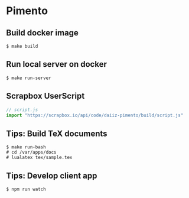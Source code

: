 # Pimento

## Build docker image
```
$ make build
```

## Run local server on docker
```
$ make run-server
```

## Scrapbox UserScript
```js
// script.js
import "https://scrapbox.io/api/code/daiiz-pimento/build/script.js"
```

## Tips: Build TeX documents
```
$ make run-bash
# cd /var/apps/docs
# lualatex tex/sample.tex
```

## Tips: Develop client app
```
$ npm run watch
```
